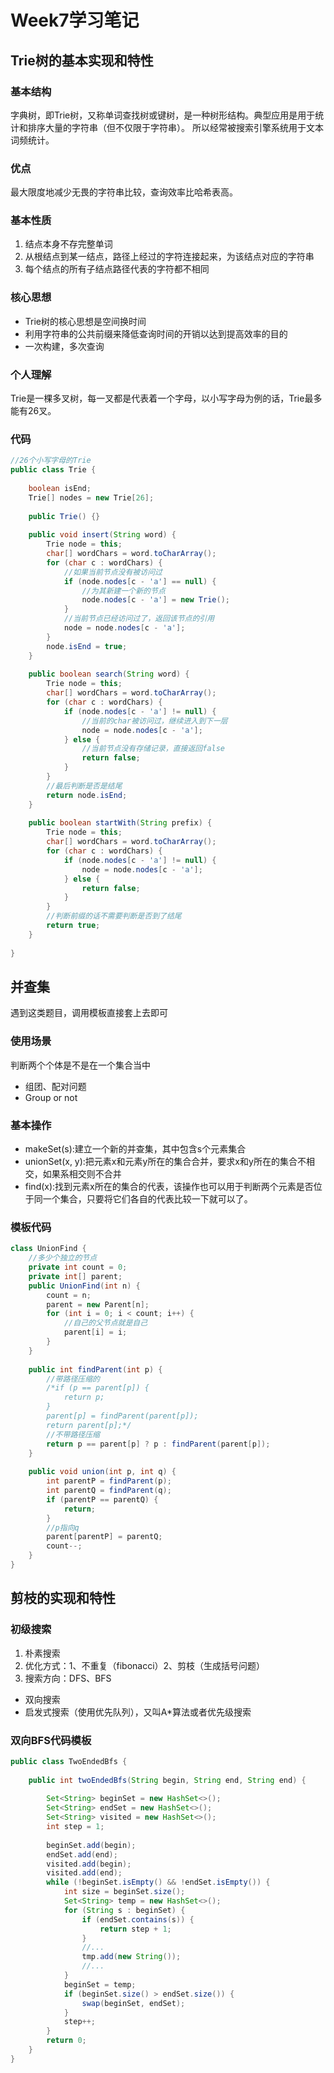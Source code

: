 # Week7学习笔记

## Trie树的基本实现和特性

### 基本结构

字典树，即Trie树，又称单词查找树或键树，是一种树形结构。典型应用是用于统计和排序大量的字符串（但不仅限于字符串）。
所以经常被搜索引擎系统用于文本词频统计。

### 优点

最大限度地减少无畏的字符串比较，查询效率比哈希表高。

### 基本性质
1. 结点本身不存完整单词
2. 从根结点到某一结点，路径上经过的字符连接起来，为该结点对应的字符串
3. 每个结点的所有子结点路径代表的字符都不相同

### 核心思想

- Trie树的核心思想是空间换时间
- 利用字符串的公共前缀来降低查询时间的开销以达到提高效率的目的
- 一次构建，多次查询

### 个人理解

Trie是一棵多叉树，每一叉都是代表着一个字母，以小写字母为例的话，Trie最多能有26叉。

### 代码
```java
//26个小写字母的Trie
public class Trie {
    
    boolean isEnd;
    Trie[] nodes = new Trie[26];
    
    public Trie() {}
    
    public void insert(String word) {
        Trie node = this;
        char[] wordChars = word.toCharArray();
        for (char c : wordChars) {
            //如果当前节点没有被访问过
            if (node.nodes[c - 'a'] == null) {
                //为其新建一个新的节点
                node.nodes[c - 'a'] = new Trie();
            }
            //当前节点已经访问过了，返回该节点的引用
            node = node.nodes[c - 'a'];
        }
        node.isEnd = true;
    }
    
    public boolean search(String word) {
        Trie node = this;
        char[] wordChars = word.toCharArray();
        for (char c : wordChars) {
            if (node.nodes[c - 'a'] != null) {
                //当前的char被访问过，继续进入到下一层
                node = node.nodes[c - 'a'];
            } else {
                //当前节点没有存储记录，直接返回false
                return false;
            }
        }
        //最后判断是否是结尾
        return node.isEnd;
    }
    
    public boolean startWith(String prefix) {
        Trie node = this;
        char[] wordChars = word.toCharArray();
        for (char c : wordChars) {
            if (node.nodes[c - 'a'] != null) {
                node = node.nodes[c - 'a'];
            } else {
                return false;
            }
        }
        //判断前缀的话不需要判断是否到了结尾
        return true;
    }
    
}
```

## 并查集

遇到这类题目，调用模板直接套上去即可

### 使用场景

判断两个个体是不是在一个集合当中
- 组团、配对问题
- Group or not

### 基本操作

- makeSet(s):建立一个新的并查集，其中包含s个元素集合
- unionSet(x, y):把元素x和元素y所在的集合合并，要求x和y所在的集合不相交，如果系相交则不合并
- find(x):找到元素x所在的集合的代表，该操作也可以用于判断两个元素是否位于同一个集合，只要将它们各自的代表比较一下就可以了。

### 模板代码

```java
class UnionFind {
    //多少个独立的节点
    private int count = 0;
    private int[] parent;
    public UnionFind(int n) {
        count = n;
        parent = new Parent[n];
        for (int i = 0; i < count; i++) {
            //自己的父节点就是自己
            parent[i] = i;
        }
    }
    
    public int findParent(int p) {
        //带路径压缩的
        /*if (p == parent[p]) {
            return p;
        }
        parent[p] = findParent(parent[p]);
        return parent[p];*/
        //不带路径压缩
        return p == parent[p] ? p : findParent(parent[p]);
    }
    
    public void union(int p, int q) {
        int parentP = findParent(p);
        int parentQ = findParent(q);
        if (parentP == parentQ) {
            return;
        }
        //p指向q
        parent[parentP] = parentQ;
        count--;
    }
}
```

## 剪枝的实现和特性

### 初级搜索

1. 朴素搜索
2. 优化方式：1、不重复（fibonacci）2、剪枝（生成括号问题）
3. 搜索方向：DFS、BFS
- 双向搜索
- 启发式搜索（使用优先队列），又叫A*算法或者优先级搜索


### 双向BFS代码模板
```java
public class TwoEndedBfs {
    
    public int twoEndedBfs(String begin, String end, String end) {
        
        Set<String> beginSet = new HashSet<>();
        Set<String> endSet = new HashSet<>();
        Set<String> visited = new HashSet<>();
        int step = 1;
        
        beginSet.add(begin);
        endSet.add(end);
        visited.add(begin);
        visited.add(end);
        while (!beginSet.isEmpty() && !endSet.isEmpty()) {
            int size = beginSet.size();
            Set<String> temp = new HashSet<>();
            for (String s : beginSet) {
                if (endSet.contains(s)) {
                    return step + 1;
                }
                //...
                tmp.add(new String());
                //...
            }
            beginSet = temp;
            if (beginSet.size() > endSet.size()) {
                swap(beginSet, endSet);
            }
            step++;
        }
        return 0;
    }
}
```